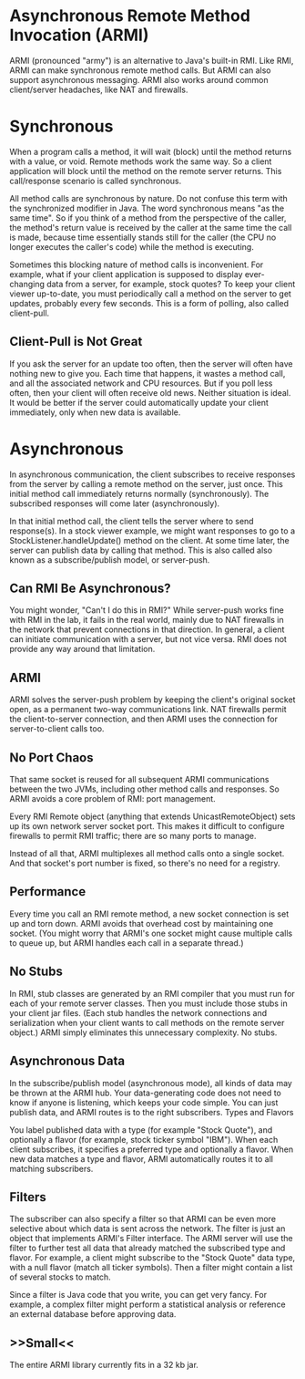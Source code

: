 # Asynchronous Remote Method Invocation (ARMI)
ARMI (pronounced "army") is an alternative to Java's built-in RMI. Like RMI, ARMI can make synchronous remote method calls. But ARMI can also support asynchronous messaging. ARMI also works around common client/server headaches, like NAT and firewalls.

# Synchronous
When a program calls a method, it will wait (block) until the method returns with a value, or void. Remote methods work the same way. So a client application will block until the method on the remote server returns. This call/response scenario is called synchronous.

All method calls are synchronous by nature. Do not confuse this term with the synchronized modifier in Java. The word synchronous means "as the same time". So if you think of a method from the perspective of the caller, the method's return value is received by the caller at the same time the call is made, because time essentially stands still for the caller (the CPU no longer executes the caller's code) while the method is executing.

Sometimes this blocking nature of method calls is inconvenient. For example, what if your client application is supposed to display ever-changing data from a server, for example, stock quotes? To keep your client viewer up-to-date, you must periodically call a method on the server to get updates, probably every few seconds. This is a form of polling, also called client-pull.

## Client-Pull is Not Great
If you ask the server for an update too often, then the server will often have nothing new to give you. Each time that happens, it wastes a method call, and all the associated network and CPU resources. But if you poll less often, then your client will often receive old news. Neither situation is ideal. It would be better if the server could automatically update your client immediately, only when new data is available. 

# Asynchronous
In asynchronous communication, the client subscribes to receive responses from the server by calling a remote method on the server, just once. This initial method call immediately returns normally (synchronously). The subscribed responses will come later (asynchronously).

In that initial method call, the client tells the server where to send response(s). In a stock viewer example, we might want responses to go to a StockListener.handleUpdate() method on the client. At some time later, the server can publish data by calling that method. This is also called also known as a subscribe/publish model, or server-push.


## Can RMI Be Asynchronous?
You might wonder, "Can't I do this in RMI?" While server-push works fine with RMI in the lab, it fails in the real world, mainly due to NAT firewalls in the network that prevent connections in that direction. In general, a client can initiate communication with a server, but not vice versa. RMI does not provide any way around that limitation.

## ARMI
ARMI solves the server-push problem by keeping the client's original socket open, as a permanent two-way communications link. NAT firewalls permit the client-to-server connection, and then ARMI uses the connection for server-to-client calls too.

## No Port Chaos

That same socket is reused for all subsequent ARMI communications between the two JVMs, including other method calls and responses. So ARMI avoids a core problem of RMI: port management.

Every RMI Remote object (anything that extends UnicastRemoteObject) sets up its own network server socket port. This makes it difficult to configure firewalls to permit RMI traffic; there are so many ports to manage.

Instead of all that, ARMI multiplexes all method calls onto a single socket. And that socket's port number is fixed, so there's no need for a registry.

## Performance 

Every time you call an RMI remote method, a new socket connection is set up and torn down. ARMI avoids that overhead cost by maintaining one socket. (You might worry that ARMI's one socket might cause multiple calls to queue up, but ARMI handles each call in a separate thread.)

## No Stubs

In RMI, stub classes are generated by an RMI compiler that you must run for each of your remote server classes. Then you must include those stubs in your client jar files. (Each stub handles the network connections and serialization when your client wants to call methods on the remote server object.) ARMI simply eliminates this unnecessary complexity. No stubs.


## Asynchronous Data

In the subscribe/publish model (asynchronous mode), all kinds of data may be thrown at the ARMI hub. Your data-generating code does not need to know if anyone is listening, which keeps your code simple. You can just publish data, and ARMI routes is to the right subscribers.
Types and Flavors

You label published data with a type (for example "Stock Quote"), and optionally a flavor (for example, stock ticker symbol "IBM"). When each client subscribes, it specifies a preferred type and optionally a flavor. When new data matches a type and flavor, ARMI automatically routes it to all matching subscribers.

## Filters

The subscriber can also specify a filter so that ARMI can be even more selective about which data is sent across the network. The filter is just an object that implements ARMI's Filter interface. The ARMI server will use the filter to further test all data that already matched the subscribed type and flavor. For example, a client might subscribe to the "Stock Quote" data type, with a null flavor (match all ticker symbols). Then a filter might contain a list of several stocks to match.

Since a filter is Java code that you write, you can get very fancy. For example, a complex filter might perform a statistical analysis or reference an external database before approving data.

## >>Small<<

The entire ARMI library currently fits in a 32 kb jar.
